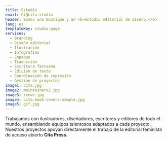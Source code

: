 ```yaml
---
title: Estudio
email: hi@cita.studio
header: Somos una boutique y un <b>estudio editorial de diseño.</b>
lang: es
templateKey: studio-page
services:
  - Branding
  - Diseño editorial
  - Ilustración
  - Infografías
  - Empaque
  - Traducción
  - Escritura fantasma
  - Edición de texto
  - Coordinación de impresión
  - Gestión de proyectos
image1: cita.jpg
image2: maintainers2.jpg
image3: reeve.jpg
image4: cita-book-covers-sample.jpg
image5: gif.jpg
---
```


Trabajamos con ilustradores, diseñadores, escritores y editores de todo el mundo, ensamblando equipos talentosos adaptados a cada proyecto. Nuestros proyectos apoyan directamente el trabajo de la editorial feminista de acceso abierto  **Cita Press.**
